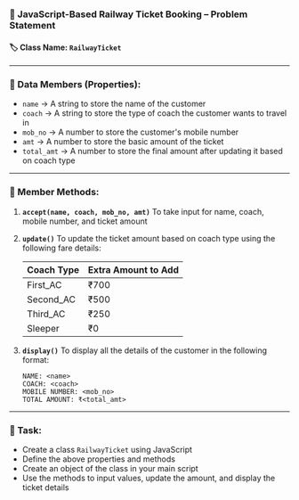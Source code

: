 ### 🚆 JavaScript-Based Railway Ticket Booking – Problem Statement

#### 🏷️ Class Name: `RailwayTicket`

---

### 🧾 Data Members (Properties):

* `name` → A string to store the name of the customer
* `coach` → A string to store the type of coach the customer wants to travel in
* `mob_no` → A number to store the customer's mobile number
* `amt` → A number to store the basic amount of the ticket
* `total_amt` → A number to store the final amount after updating it based on coach type

---

### 🔧 Member Methods:

1. **`accept(name, coach, mob_no, amt)`**
   To take input for name, coach, mobile number, and ticket amount

2. **`update()`**
   To update the ticket amount based on coach type using the following fare details:

   | Coach Type | Extra Amount to Add |
   | ---------- | ------------------- |
   | First\_AC  | ₹700                |
   | Second\_AC | ₹500                |
   | Third\_AC  | ₹250                |
   | Sleeper    | ₹0                  |

3. **`display()`**
   To display all the details of the customer in the following format:

   ```
   NAME: <name>
   COACH: <coach>
   MOBILE NUMBER: <mob_no>
   TOTAL AMOUNT: ₹<total_amt>
   ```

---

### 🧪 Task:

* Create a class `RailwayTicket` using JavaScript
* Define the above properties and methods
* Create an object of the class in your main script
* Use the methods to input values, update the amount, and display the ticket details
